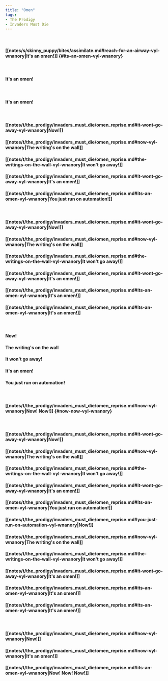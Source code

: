 ```yaml
---
title: "Omen"
tags:
- The Prodigy
- Invaders Must Die
---
```

&nbsp;
#### [[notes/s/skinny_puppy/bites/assimilate.md#reach-for-an-airway-vyl-wnanory|It's an omen!]] {#its-an-omen-vyl-wnanory}
&nbsp;
#### It's an omen!
&nbsp;
#### It's an omen!
&nbsp;
#### [[notes/t/the_prodigy/invaders_must_die/omen_reprise.md#it-wont-go-away-vyl-wnanory|Now!]]
#### [[notes/t/the_prodigy/invaders_must_die/omen_reprise.md#now-vyl-wnanory|The writing's on the wall]]
#### [[notes/t/the_prodigy/invaders_must_die/omen_reprise.md#the-writings-on-the-wall-vyl-wnanory|It won't go away!]]
#### [[notes/t/the_prodigy/invaders_must_die/omen_reprise.md#it-wont-go-away-vyl-wnanory|It's an omen!]]
#### [[notes/t/the_prodigy/invaders_must_die/omen_reprise.md#its-an-omen-vyl-wnanory|You just run on automation!]]
&nbsp;
#### [[notes/t/the_prodigy/invaders_must_die/omen_reprise.md#it-wont-go-away-vyl-wnanory|Now!]]
#### [[notes/t/the_prodigy/invaders_must_die/omen_reprise.md#now-vyl-wnanory|The writing's on the wall]]
#### [[notes/t/the_prodigy/invaders_must_die/omen_reprise.md#the-writings-on-the-wall-vyl-wnanory|It won't go away!]]
#### [[notes/t/the_prodigy/invaders_must_die/omen_reprise.md#it-wont-go-away-vyl-wnanory|It's an omen!]]
#### [[notes/t/the_prodigy/invaders_must_die/omen_reprise.md#its-an-omen-vyl-wnanory|It's an omen!]]
#### [[notes/t/the_prodigy/invaders_must_die/omen_reprise.md#its-an-omen-vyl-wnanory|It's an omen!]]
&nbsp;
#### Now!
#### The writing's on the wall
#### It won't go away!
#### It's an omen!
#### You just run on automation!
&nbsp;
#### [[notes/t/the_prodigy/invaders_must_die/omen_reprise.md#now-vyl-wnanory|Now! Now!]] {#now-now-vyl-wnanory}
&nbsp;
#### [[notes/t/the_prodigy/invaders_must_die/omen_reprise.md#it-wont-go-away-vyl-wnanory|Now!]]
#### [[notes/t/the_prodigy/invaders_must_die/omen_reprise.md#now-vyl-wnanory|The writing's on the wall]]
#### [[notes/t/the_prodigy/invaders_must_die/omen_reprise.md#the-writings-on-the-wall-vyl-wnanory|It won't go away!]]
#### [[notes/t/the_prodigy/invaders_must_die/omen_reprise.md#it-wont-go-away-vyl-wnanory|It's an omen!]]
#### [[notes/t/the_prodigy/invaders_must_die/omen_reprise.md#its-an-omen-vyl-wnanory|You just run on automation!]]
#### [[notes/t/the_prodigy/invaders_must_die/omen_reprise.md#you-just-run-on-automation-vyl-wnanory|Now!]]
#### [[notes/t/the_prodigy/invaders_must_die/omen_reprise.md#now-vyl-wnanory|The writing's on the wall]]
#### [[notes/t/the_prodigy/invaders_must_die/omen_reprise.md#the-writings-on-the-wall-vyl-wnanory|It won't go away!]]
#### [[notes/t/the_prodigy/invaders_must_die/omen_reprise.md#it-wont-go-away-vyl-wnanory|It's an omen!]]
#### [[notes/t/the_prodigy/invaders_must_die/omen_reprise.md#its-an-omen-vyl-wnanory|It's an omen!]]
#### [[notes/t/the_prodigy/invaders_must_die/omen_reprise.md#its-an-omen-vyl-wnanory|It's an omen!]]
&nbsp;
#### [[notes/t/the_prodigy/invaders_must_die/omen_reprise.md#now-vyl-wnanory|Now!]]
#### [[notes/t/the_prodigy/invaders_must_die/omen_reprise.md#now-vyl-wnanory|It's an omen!]]
#### [[notes/t/the_prodigy/invaders_must_die/omen_reprise.md#its-an-omen-vyl-wnanory|Now! Now! Now!]]
